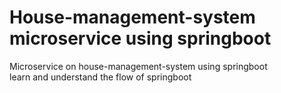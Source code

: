 # House-management-system microservice using springboot
Microservice on house-management-system
using springboot  
learn and understand the flow of springboot 


